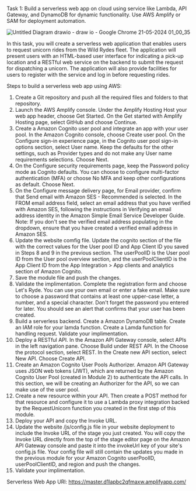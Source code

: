 Task 1: Build a serverless web app on cloud using service like Lambda, API 
Gateway, and DynamoDB for dynamic functionality. Use AWS Amplify or 
SAM for deployment automation.


![Untitled Diagram drawio - draw io - Google Chrome 21-05-2024 01_00_35](https://github.com/Yash03032002/wildrides-site/assets/151602561/19949ef6-21c2-4d5a-9a66-f488f668639f)

In this task, you will create a serverless web application that enables users to request unicorn rides from the Wild Rydes fleet. The application will present users with an HTML-based user interface for indicating a pick-up location and a RESTful web service on the backend to submit the request for dispatching a unicorn. The application will also provide facilities for users to register with the service and log in before requesting rides.

Steps to build a serverless web app using AWS:

1. Create a Git repository and push all the required files and folders to that repository.
2. Launch the AWS Amplify console. Under the Amplify Hosting Host your web app header, choose Get Started. On the Get started with Amplify Hosting page, select GitHub and choose Continue.
3. Create a Amazon Cognito user pool and integrate an app with your user pool. In the Amazon Cognito console, choose Create user pool. On the Configure sign-in experience page, in the Cognito user pool sign-in options section, select User name. Keep the defaults for the other settings, such as Provider types and do not make any User name requirements selections. Choose Next.
4. On the Configure security requirements page, keep the Password policy mode as Cognito defaults. You can choose to configure multi-factor authentication (MFA) or choose No MFA and keep other configurations as default. Choose Next.
5. On the Configure message delivery page, for Email provider, confirm that Send email with Amazon SES - Recommended is selected. In the FROM email address field, select an email address that you have verified with Amazon SES, following the instructions in Verifying an email address identity in the Amazon Simple Email Service Developer Guide.   
         Note: If you don't see the verified email address populating in the dropdown, ensure that you have created a verified email address in Amazon SES.
6. Update the website comfig file. Update the cognito section of the file with the correct values for the User pool ID and App Client ID you saved in Steps 8 and 9 in the previous section. The userPoolID is the User pool ID from the User pool overview section, and the userPoolClientID is the App Client ID from the App Integration > App clients and analytics section of Amazon Cognito.
7. Save the module file and push the changes.
8. Validate the implimentation. Complete the registration form and choose Let's Ryde. You can use your own email or enter a fake email. Make sure to choose a password that contains at least one upper-case letter, a number, and a special character. Don't forget the password you entered for later. You should see an alert that confirms that your user has been created.
9. Build a serverless backend. Create a Amazon DynamoDB table. Create an IAM role for your lamda function. Create a Lamda function for handling request. Validate your implimentation.
10. Deploy a RESTful API. In the Amazon API Gateway console, select APIs in the left navigation pane. Choose Build under REST API. In the Choose the protocol section, select REST. In the Create new API section, select New API. Choose Create API.
11. Create an Amazon Cognito User Pools Authorizer. Amazon API Gateway uses JSON web tokens (JWT), which are returned by the Amazon Cognito User Pool (created in Module 2) to authenticate the API calls. In this section, we will be creating an Authorizer for the API, so we can make use of the user pool.
12. Create a new resource within your API. Then create a POST method for that resource and configure it to use a Lambda proxy integration backed by the RequestUnicorn function you created in the first step of this module.
13. Deploy your API and copy the Invoke URL.
14. Update the website /js/config.js file  in your website deployment to include the Invoke URL of the stage you just created. You will copy the Invoke URL directly from the top of the stage editor page on the Amazon API Gateway console and paste it into the invokeUrl key of your site's config.js file. Your config file will still contain the updates you made in the previous module for your Amazon Cognito userPoolID, userPoolClientID, and region and push the changes.
15. Validate your implimentation.

Serverless Web App URl:
https://master.d1lapbc2qfmaxw.amplifyapp.com/
 
